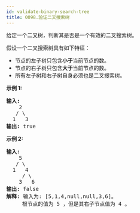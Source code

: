 ```yaml
---
id: validate-binary-search-tree
title: 0098.验证二叉搜索树
---
```

给定一个二叉树，判断其是否是一个有效的二叉搜索树。

假设一个二叉搜索树具有如下特征：


- 节点的左子树只包含**小于**当前节点的数。
- 节点的右子树只包含**大于**当前节点的数。
- 所有左子树和右子树自身必须也是二叉搜索树。

**示例 1:**


<pre><strong>输入:</strong><br/>    2<br/>   / \<br/>  1   3<br/><strong>输出:</strong> true<br/></pre>

**示例 2:**


<pre><strong>输入:<br/></strong>    5<br/>   / \<br/>  1   4<br/>     / \<br/>    3   6<br/><strong>输出:</strong> false<br/><strong>解释:</strong> 输入为: [5,1,4,null,null,3,6]。<br/>     根节点的值为 5 ，但是其右子节点值为 4 。<br/></pre>

